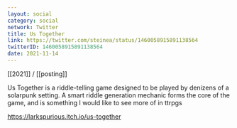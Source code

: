 ```yaml
---
layout: social
category: social
network: Twitter
title: Us Together
link: https://twitter.com/steinea/status/1460058915891138564
twitterID: 1460058915891138564
date: 2021-11-14
---
```


[[2021]] / [[posting]]

Us Together is a riddle-telling game designed to be played by denizens of a solarpunk setting. A smart riddle generation mechanic forms the core of the game, and is something I would like to see more of in ttrpgs

<https://larkspurious.itch.io/us-together>
